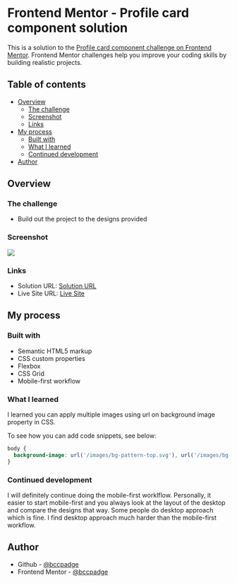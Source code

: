 # Frontend Mentor - Profile card component solution

This is a solution to the [Profile card component challenge on Frontend Mentor](https://www.frontendmentor.io/challenges/profile-card-component-cfArpWshJ). Frontend Mentor challenges help you improve your coding skills by building realistic projects. 

## Table of contents

- [Overview](#overview)
  - [The challenge](#the-challenge)
  - [Screenshot](#screenshot)
  - [Links](#links)
- [My process](#my-process)
  - [Built with](#built-with)
  - [What I learned](#what-i-learned)
  - [Continued development](#continued-development)
- [Author](#author)


## Overview

### The challenge

- Build out the project to the designs provided


### Screenshot
![](./screenshots/desktop.png)



### Links

- Solution URL: [Solution URL](https://your-solution-url.com)
- Live Site URL: [Live Site](https://your-live-site-url.com)

## My process

### Built with

- Semantic HTML5 markup
- CSS custom properties
- Flexbox
- CSS Grid
- Mobile-first workflow

### What I learned

I learned you can apply multiple images using url on background image property in CSS.

To see how you can add code snippets, see below:

```css
body {
  background-image: url('/images/bg-pattern-top.svg'), url('/images/bg-pattern-bottom.svg');
}
```


### Continued development

I will definitely continue doing the mobile-first worklflow. Personally, it easier to start mobile-first and you always look at the layout of the desktop and compare the designs that way. Some people do desktop approach which is fine. I find desktop approach much harder than the mobile-first workflow. 



## Author
- Github - [@bccpadge](https://github.com/bccpadge)
- Frontend Mentor - [@bccpadge](https://www.frontendmentor.io/profile/bccpadge)


